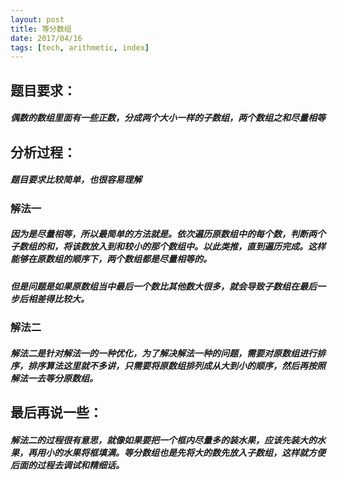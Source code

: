 ```yaml
---
layout: post
title: 等分数组
date: 2017/04/16
tags: [tech, arithmetic, index]
---
```


## 题目要求：
##### 偶数的数组里面有一些正数，分成两个大小一样的子数组，两个数组之和尽量相等
<!--more-->

## 分析过程：
##### 题目要求比较简单，也很容易理解
### 解法一
##### 因为是尽量相等，所以最简单的方法就是。依次遍历原数组中的每个数，判断两个子数组的和，将该数放入到和较小的那个数组中。以此类推，直到遍历完成。这样能够在原数组的顺序下，两个数组都是尽量相等的。
##### 但是问题是如果原数组当中最后一个数比其他数大很多，就会导致子数组在最后一步后相差得比较大。

### 解法二
##### 解法二是针对解法一的一种优化，为了解决解法一种的问题，需要对原数组进行排序，排序算法这里就不多讲，只需要将原数组排列成从大到小的顺序，然后再按照解法一去等分原数组。

## 最后再说一些：
##### 解法二的过程很有意思，就像如果要把一个框内尽量多的装水果，应该先装大的水果，再用小的水果将框填满。等分数组也是先将大的数先放入子数组，这样就方便后面的过程去调试和精细话。
